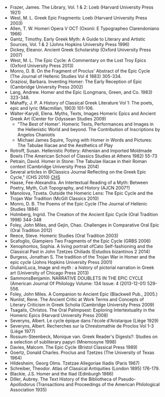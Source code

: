- Frazer, James. The Library, Vol. 1 & 2: Loeb (Harvard University Press 1921)
- West, M. L. Greek Epic Fragments: Loeb (Harvard University Press 2003)
- Allen, T. W. Homeri Opera V OCT (Oxonii: E Typographeo Clarendoniano 1966)
- Gantz, Timothy. Early Greek Myth: A Guide to Literary and Artistic Sources, Vol. 1 & 2 (Johns Hopkins University Press 1996)
- Dickey, Eleanor. Ancient Greek Scholarship (Oxford University Press 2007)
- West, M. L. The Epic Cycle: A Commentary on the Lost Troy Epics (Oxford University Press 2013)
- Monro, D. B. On the Fragment of Proclus' Abstract of the Epic Cycle (The Journal of Hellenic Studies Vol 4 1883) 305-334.
- Graziosi, Barbara. Inventing Homer: The Early Reception of Epic (Cambridge University Press 2002) 
- Lang, Andrew. Homer and the Epic (Longmans, Green, and Co. 1983) 323-348.
- Mahaffy, J. P. A History of Classical Greek Literature Vol 1: The poets, epic and lyric (Macmillan, 1903) 101-106.
- Walter-Karydi, Elena. Myths, Texts, Images Homeric Epics and Ancient Greek Art (Center for Odyssean Studies 2009) 
    - "The Best of Homer'. Homeric Texts, Performances and Images in the Hellenistic World and beyond. The Contribution of Inscriptions by Angelos Chaniotis
    - Michael James Squire, Toying with Homer in Words and Pictures: The Tabulae Iliacae and the Aesthetics of Play
- Rotroff, Susan. Hellenistic Pottery: Athenian and Imported Moldmade Bowls (The American School of Classics Studies at Athens 1982) 55-73
- Petrain, David. Homer in Stone: The Tabulae Iliacae in their Roman context (Cambridge University Press 2014)
- Several articles in @Classics Journal Reflecting on the Greek Epic Cycle," (CHS 2010) [CHS](http://chs.harvard.edu/wa/pageR?tn=ArticleWrapper&bdc=12&mn=3232)
- Haase, Fee-Alexandra. An Intertextual Reading of a Myth: Between Poetry, Myth, Cult Topography, and History (AJCN 2007?) 
- Manolova, Tzveta. Outside the Homeric Lens: The Epic Cycle and the Trojan War Tradition (McGill Classics 2010) 
- Monro, D. B. The Poems of the Epic Cycle (The Journal of Hellenic Studies 1884) 
- Holmberg, Ingrid. The Creation of the Ancient Epic Cycle (Oral Tradition 1998) 344-348 
- Foley, John Miles, and Gejin, Chao. Challenges in Comparative Oral Epic (Oral Tradition 2012) 
- Reece, Steve. Homeric Studies (Oral Tradition 2003) 
- Scafoglio, Giampiero Two Fragments of the Epic Cycle (GRBS 2006) 
- Xenophontos, Sophia. A living portrait ofCato Self-fashioning and the Classical Past in John Tzetzes Chiliads (Estudios bizantinos 2 2014)
- Burgess, Jonathan S. The tradition of the Trojan War in Homer and the epic cycle (Johns Hopkins University Press 2001) 
- GiulianiLuca, Image and myth : a history of pictorial narration in Greek art (University of Chicago Press 2013)
- SammonsBenjamin. NARRATIVE DOUBLETS IN THE EPIC CYCLE (American Journal Of Philology Volume: 134 Issue: 4 (2013-12-01) 529-556.
- Foley, John Miles. A Companion to Ancient Epic  (Blackwell Pub., 2005.) 
- Nunlist, Rene. The Ancient Critic at Work Terms and Concepts of Literary Criticism in Greek Scholia (Cambridge University Press 2009)
- Tsagalis, Christos. The Oral Palimpsest: Exploring Intertextuality in the Homeric Epics (Harvard University Press 2008)
- Severyns, Albert. Le cycle épique dans l'école d'Aristarque (Liège 1929) 
- Severyns, Albert. Recherches sur la Chrestomathie de Proclos Vol 1-3 (Liège 1977)
- Rossum-Steenbeck, Monique van. Greek Reader's Digests?: Studies on a selection of subliterary papyri (Mnemosyne 1998)
- Davies, Malcom. The Epic Cycle (Bristol Classical Press 1989)
- Goertz, Donald Charles. Proclus and Tzetzes (The University of Texas 1964)
- Hildesheim, Georg Olms. Tzetzae Allegoriae Iliadis (Paris 1967)
- Schreiber, Theodor. Atlas of Classical Antiquities (London 1895) 176-179.
- Blackie, J.S. Homer and the Iliad (Edinburgh 1866)
- Diller, Aubrey. The Text History of the Bibliotheca of Pseudo-Apollodorus (Transactions and Proceedings of the American Philological Association 1935)

